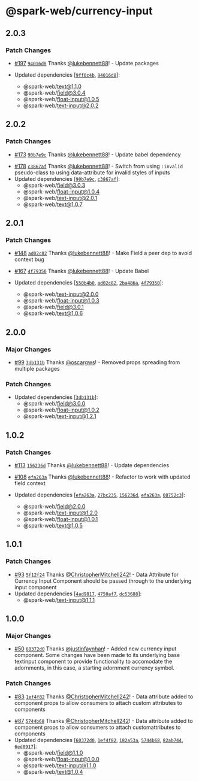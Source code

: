 # @spark-web/currency-input

## 2.0.3

### Patch Changes

- [#197](https://github.com/brighte-labs/spark-web/pull/197)
  [`94016d8`](https://github.com/brighte-labs/spark-web/commit/94016d84e26bbe55833bbcbab847a2cce6041538)
  Thanks [@lukebennett88](https://github.com/lukebennett88)! - Update packages

- Updated dependencies
  [[`9ff0c4b`](https://github.com/brighte-labs/spark-web/commit/9ff0c4b4cc83e0e1ab609d0bcdb01458b654263e),
  [`94016d8`](https://github.com/brighte-labs/spark-web/commit/94016d84e26bbe55833bbcbab847a2cce6041538)]:
  - @spark-web/text@1.1.0
  - @spark-web/field@3.0.4
  - @spark-web/float-input@1.0.5
  - @spark-web/text-input@2.0.2

## 2.0.2

### Patch Changes

- [#173](https://github.com/brighte-labs/spark-web/pull/173)
  [`90b7e9c`](https://github.com/brighte-labs/spark-web/commit/90b7e9cf4eb7e864d765c74b22c3dedf3d262e25)
  Thanks [@lukebennett88](https://github.com/lukebennett88)! - Update babel
  dependency

* [#178](https://github.com/brighte-labs/spark-web/pull/178)
  [`c3867af`](https://github.com/brighte-labs/spark-web/commit/c3867af7b77dfae3580ab63a5d5c9e8452f2da62)
  Thanks [@lukebennett88](https://github.com/lukebennett88)! - Switch from using
  `:invalid` pseudo-class to using data-attribute for invalid styles of inputs
* Updated dependencies
  [[`90b7e9c`](https://github.com/brighte-labs/spark-web/commit/90b7e9cf4eb7e864d765c74b22c3dedf3d262e25),
  [`c3867af`](https://github.com/brighte-labs/spark-web/commit/c3867af7b77dfae3580ab63a5d5c9e8452f2da62)]:
  - @spark-web/field@3.0.3
  - @spark-web/float-input@1.0.4
  - @spark-web/text-input@2.0.1
  - @spark-web/text@1.0.7

## 2.0.1

### Patch Changes

- [#148](https://github.com/brighte-labs/spark-web/pull/148)
  [`ad02c82`](https://github.com/brighte-labs/spark-web/commit/ad02c8279d3813956d9372db5a69c361482b7f72)
  Thanks [@lukebennett88](https://github.com/lukebennett88)! - Make Field a peer
  dep to avoid context bug

* [#167](https://github.com/brighte-labs/spark-web/pull/167)
  [`4f79350`](https://github.com/brighte-labs/spark-web/commit/4f793508fdb43ddd452f0d59a3126101f9fa5459)
  Thanks [@lukebennett88](https://github.com/lukebennett88)! - Update Babel

* Updated dependencies
  [[`550b4b0`](https://github.com/brighte-labs/spark-web/commit/550b4b0509aba1f37d20fa8205ae01b2383eec5e),
  [`ad02c82`](https://github.com/brighte-labs/spark-web/commit/ad02c8279d3813956d9372db5a69c361482b7f72),
  [`2ba486a`](https://github.com/brighte-labs/spark-web/commit/2ba486a504bd0704935aaad2b8442907dc1899ac),
  [`4f79350`](https://github.com/brighte-labs/spark-web/commit/4f793508fdb43ddd452f0d59a3126101f9fa5459)]:
  - @spark-web/text-input@2.0.0
  - @spark-web/float-input@1.0.3
  - @spark-web/field@3.0.1
  - @spark-web/text@1.0.6

## 2.0.0

### Major Changes

- [#99](https://github.com/brighte-labs/spark-web/pull/99)
  [`3db131b`](https://github.com/brighte-labs/spark-web/commit/3db131bfadbc4149d05b7c74be1a3e68cdd5b18f)
  Thanks [@oscargws](https://github.com/oscargws)! - Removed props spreading
  from multiple packages

### Patch Changes

- Updated dependencies
  [[`3db131b`](https://github.com/brighte-labs/spark-web/commit/3db131bfadbc4149d05b7c74be1a3e68cdd5b18f)]:
  - @spark-web/field@3.0.0
  - @spark-web/float-input@1.0.2
  - @spark-web/text-input@1.2.1

## 1.0.2

### Patch Changes

- [#113](https://github.com/brighte-labs/spark-web/pull/113)
  [`156236d`](https://github.com/brighte-labs/spark-web/commit/156236d2474aee66a0b8e2030635f9c08a5b78ba)
  Thanks [@lukebennett88](https://github.com/lukebennett88)! - Update
  dependencies

* [#108](https://github.com/brighte-labs/spark-web/pull/108)
  [`efa263a`](https://github.com/brighte-labs/spark-web/commit/efa263aee2c33297edb19203ae1d82abd99d298d)
  Thanks [@lukebennett88](https://github.com/lukebennett88)! - Refactor to work
  with updated field context

* Updated dependencies
  [[`efa263a`](https://github.com/brighte-labs/spark-web/commit/efa263aee2c33297edb19203ae1d82abd99d298d),
  [`27bc235`](https://github.com/brighte-labs/spark-web/commit/27bc235168b09bf8c03710b5fcde6ea0fd70824c),
  [`156236d`](https://github.com/brighte-labs/spark-web/commit/156236d2474aee66a0b8e2030635f9c08a5b78ba),
  [`efa263a`](https://github.com/brighte-labs/spark-web/commit/efa263aee2c33297edb19203ae1d82abd99d298d),
  [`08752c3`](https://github.com/brighte-labs/spark-web/commit/08752c350b53cde0657ec32f03f9932dec835e33)]:
  - @spark-web/field@2.0.0
  - @spark-web/text-input@1.2.0
  - @spark-web/float-input@1.0.1
  - @spark-web/text@1.0.5

## 1.0.1

### Patch Changes

- [#93](https://github.com/brighte-labs/spark-web/pull/93)
  [`5f12f24`](https://github.com/brighte-labs/spark-web/commit/5f12f24ee6a6f1576113139ec1f2093e1c64e812)
  Thanks [@ChristopherMitchell242](https://github.com/ChristopherMitchell242)! -
  Data Attribute for Currency Input Component should be passed through to the
  underlying input component
- Updated dependencies
  [[`4ad9817`](https://github.com/brighte-labs/spark-web/commit/4ad9817d1f7acdecd3c8bbb3be517f5c11fe8d4b),
  [`4750af7`](https://github.com/brighte-labs/spark-web/commit/4750af73f0e3a82ebde940cb13659a21c7e88007),
  [`dc53688`](https://github.com/brighte-labs/spark-web/commit/dc53688cc271316f00ef25f101e94c3891f4f75d)]:
  - @spark-web/text-input@1.1.1

## 1.0.0

### Major Changes

- [#50](https://github.com/brighte-labs/spark-web/pull/50)
  [`60372d0`](https://github.com/brighte-labs/spark-web/commit/60372d0538fe5e141c8dabc1b20c8e09d1f56c70)
  Thanks [@justinfaynhan](https://github.com/justinfaynhan)! - Added new
  currency input component. Some changes have been made to its underlying base
  textinput component to provide functionality to accomodate the adornments, in
  this case, a starting adornment currency symbol.

### Patch Changes

- [#83](https://github.com/brighte-labs/spark-web/pull/83)
  [`1ef4f82`](https://github.com/brighte-labs/spark-web/commit/1ef4f82df999c487b79cd216c17ca5735e444fc5)
  Thanks [@ChristopherMitchell242](https://github.com/ChristopherMitchell242)! -
  Data attribute added to component props to allow consumers to attach custom
  attributes to components

* [#87](https://github.com/brighte-labs/spark-web/pull/87)
  [`5744b68`](https://github.com/brighte-labs/spark-web/commit/5744b6820f626b93a14e11e1fbd96bcbe1b12b27)
  Thanks [@ChristopherMitchell242](https://github.com/ChristopherMitchell242)! -
  Data attribute added to component props to allow consumers to attach
  customattributes to components
* Updated dependencies
  [[`60372d0`](https://github.com/brighte-labs/spark-web/commit/60372d0538fe5e141c8dabc1b20c8e09d1f56c70),
  [`1ef4f82`](https://github.com/brighte-labs/spark-web/commit/1ef4f82df999c487b79cd216c17ca5735e444fc5),
  [`182a53a`](https://github.com/brighte-labs/spark-web/commit/182a53a484892df48754e89dd714459a7f69fcff),
  [`5744b68`](https://github.com/brighte-labs/spark-web/commit/5744b6820f626b93a14e11e1fbd96bcbe1b12b27),
  [`82ab744`](https://github.com/brighte-labs/spark-web/commit/82ab744f198466810f3386bc459b8ab4d57c820e),
  [`6ed0917`](https://github.com/brighte-labs/spark-web/commit/6ed0917c45c2d4fd6267f0ab4cd8257d1249ff4f)]:
  - @spark-web/field@1.1.0
  - @spark-web/float-input@1.0.0
  - @spark-web/text-input@1.1.0
  - @spark-web/text@1.0.4
